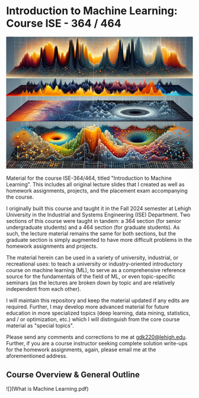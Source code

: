 # Introduction to Machine Learning: Course ISE - 364 / 464

![](Intro_to_ML.png)

Material for the course ISE-364/464, titled "Introduction to Machine Learning". This includes all original lecture slides that I created as well as homework assignments, projects, and the placement exam accompanying the course.

I originally built this course and taught it in the Fall 2024 semester at Lehigh University in the Industrial and Systems Engineering (ISE) Department. Two sections of this course were taught in tandem: a 364 section (for senior undergraduate students) and a 464 section (for graduate students).
As such, the lecture material remains the same for both sections, but the graduate section is simply augmented to have more difficult problems in the homework assignments and projects.

The material herein can be used in a variety of university, industrial, or recreational uses: to teach a university or industry-oriented introductory course on machine learning (ML), to serve as a comprehensive reference source for the fundamentals of the field of ML, or even topic-specific seminars (as the lectures are broken down by topic and are relatively independent from each other).

I will maintain this repository and keep the material updated if any edits are required. Further, I may develop more advanced material for future education in more specialized topics (deep learning, data mining, statistics, and / or optimization, etc.) which I will distinguish from the core course material as "special topics".

Please send any comments and corrections to me at gdk220@lehigh.edu. Further, if you are a course instructor seeking complete solution write-ups for the homework assignments, again, please email me at the aforementioned address.

## Course Overview & General Outline

![](What is Machine Learning.pdf)









